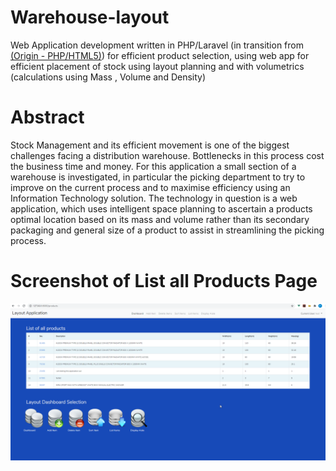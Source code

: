 # Warehouse-layout
 Web Application development written in PHP/Laravel (in transition from <a href="https://github.com/Tarnvedra/Warehouse-origin">(Origin - PHP/HTML5)</a>) for efficient product selection, using web app for efficient placement of stock using layout planning and with volumetrics (calculations using Mass , Volume and Density)

 # Abstract
Stock Management and its efficient movement is one of the biggest challenges facing a distribution warehouse. Bottlenecks in this process cost the business time and money. For this application a small section of a warehouse is investigated, in particular the picking department to try to improve on the current process and to maximise efficiency using an Information Technology solution. The technology in question is a web application, which uses intelligent space planning to ascertain a products optimal location based on its mass and volume rather than its secondary packaging and general
size of a product to assist in streamlining the picking process.


# Screenshot of List all Products Page

![List Products](https://github.com/Tarnvedra/Warehouse-layout/blob/master/public/images/list.png)
